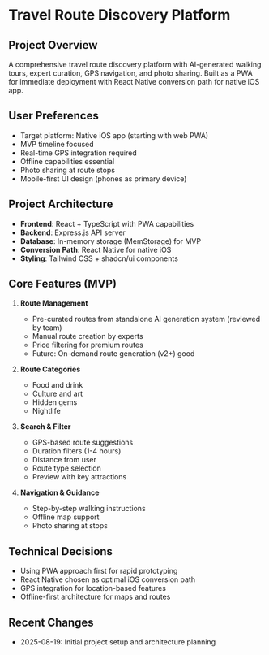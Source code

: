 # Travel Route Discovery Platform

## Project Overview
A comprehensive travel route discovery platform with AI-generated walking tours, expert curation, GPS navigation, and photo sharing. Built as a PWA for immediate deployment with React Native conversion path for native iOS app.

## User Preferences
- Target platform: Native iOS app (starting with web PWA)
- MVP timeline focused
- Real-time GPS integration required
- Offline capabilities essential
- Photo sharing at route stops
- Mobile-first UI design (phones as primary device)

## Project Architecture
- **Frontend**: React + TypeScript with PWA capabilities
- **Backend**: Express.js API server
- **Database**: In-memory storage (MemStorage) for MVP
- **Conversion Path**: React Native for native iOS
- **Styling**: Tailwind CSS + shadcn/ui components

## Core Features (MVP)
1. **Route Management**
   - Pre-curated routes from standalone AI generation system (reviewed by team)
   - Manual route creation by experts
   - Price filtering for premium routes
   - Future: On-demand route generation (v2+)
   good


2. **Route Categories**
   - Food and drink
   - Culture and art
   - Hidden gems
   - Nightlife

3. **Search & Filter**
   - GPS-based route suggestions
   - Duration filters (1-4 hours)
   - Distance from user
   - Route type selection
   - Preview with key attractions

4. **Navigation & Guidance**
   - Step-by-step walking instructions
   - Offline map support
   - Photo sharing at stops

## Technical Decisions
- Using PWA approach first for rapid prototyping
- React Native chosen as optimal iOS conversion path
- GPS integration for location-based features
- Offline-first architecture for maps and routes

## Recent Changes
- 2025-08-19: Initial project setup and architecture planning